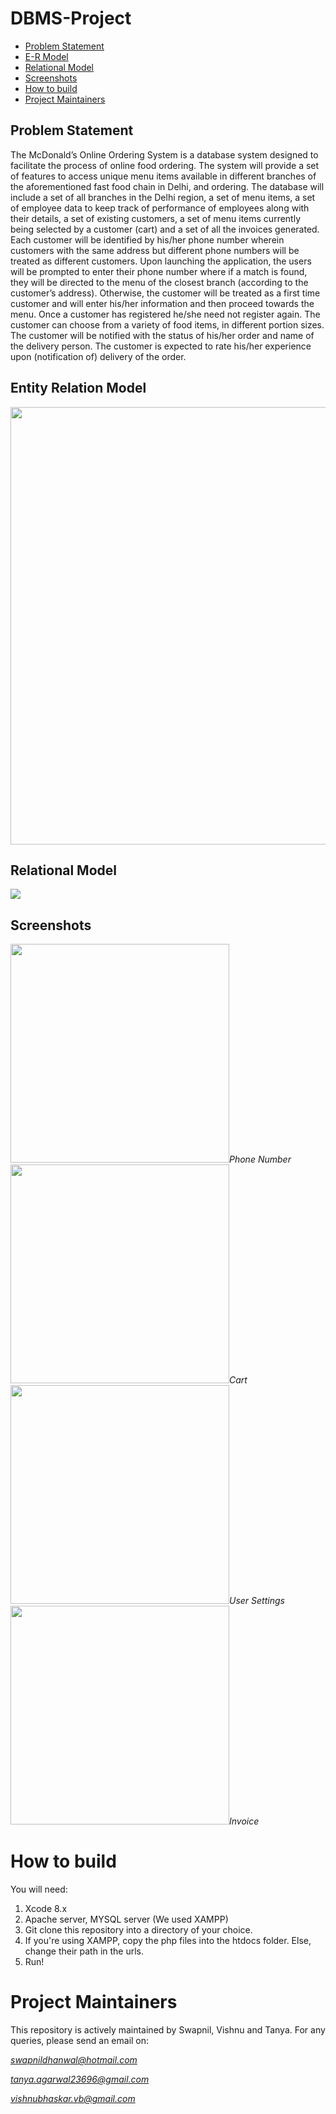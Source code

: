 # DBMS-Project

 - [Problem Statement](#problem-statement)
 - [E-R Model](#entity-relation-model)
 - [Relational Model](#relational-model)
 - [Screenshots](#screenshots)
 - [How to build](#how-to-build)
 - [Project Maintainers](#project-maintainers)

## Problem Statement

The McDonald’s Online Ordering System is a database system designed to facilitate the process of online food ordering. The system will provide a set of features to access unique menu items available in different branches of the aforementioned fast food chain in Delhi, and ordering.
The database will include a set of all branches in the Delhi region, a set of menu items, a set of employee data to keep track of performance of employees along with their details, a set of existing customers, a set of menu items currently being selected by a customer (cart) and a set of all the invoices generated.
Each customer will be identified by his/her phone number wherein customers with the same address but different phone numbers will be treated as different customers. Upon launching the application, the users will be prompted to enter their phone number where if a match is found, they will be directed to the menu of the closest branch (according to the customer’s address). Otherwise, the customer will be treated as a first time customer and will enter his/her information and then proceed towards the menu.
Once a customer has registered he/she need not register again. The customer can choose from a variety of food items, in different portion sizes. The customer will be notified with the status of his/her order and name of the delivery person. The customer is expected to rate his/her experience upon (notification of) delivery of the order.

## Entity Relation Model

<img src = "https://github.com/Swapnil52/DBMS-Project/blob/master/Screenshots/ER%20Diagram.png?raw=true" width = 700>

## Relational Model

<img src = "https://github.com/Swapnil52/DBMS-Project/blob/master/Screenshots/Relational%20Model.png?raw=true">

## Screenshots

<p><img src = "https://github.com/Swapnil52/DBMS-Project/blob/master/Screenshots/phoneNumber.png?raw=true" height=350><em>Phone Number</em>
<img src = "https://github.com/Swapnil52/DBMS-Project/blob/master/Screenshots/cart.png?raw=true" height=350><em>Cart</em>
<img src = "https://github.com/Swapnil52/DBMS-Project/blob/master/Screenshots/settings.png?raw=true" height=350><em>User Settings</em>
<img src = "https://github.com/Swapnil52/DBMS-Project/blob/master/Screenshots/invoice.png?raw=true" height=350><em>Invoice</em>
</p>

# How to build
You will need:
1. Xcode 8.x
2. Apache server, MYSQL server (We used XAMPP)
3. Git clone this repository into a directory of your choice. 
4. If you're using XAMPP, copy the php files into the htdocs folder. Else, change their path in the urls.
5. Run!

# Project Maintainers
This repository is actively maintained by Swapnil, Vishnu and Tanya. For any queries, please send an email on:

*swapnildhanwal@hotmail.com*

*tanya.agarwal23696@gmail.com*

*vishnubhaskar.vb@gmail.com*
